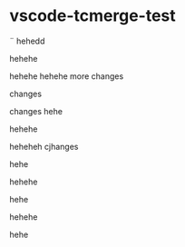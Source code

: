# vscode-tcmerge-test
¨
hehedd

hehehe

hehehe
hehehe
more changes

changes


changes
hehe

hehehe

heheheh
cjhanges

hehe

hehehe

hehe



hehehe

hehe
